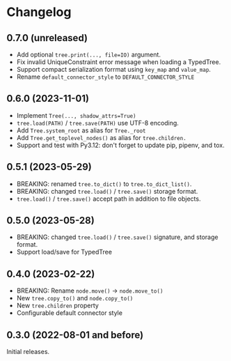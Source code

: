 # Changelog

## 0.7.0 (unreleased)

- Add optional `tree.print(..., file=IO)` argument.
- Fix invalid UniqueConstraint error message when loading a TypedTree.
- Support compact serialization forrmat using `key_map` and `value_map`.
- Rename `default_connector_style` to `DEFAULT_CONNECTOR_STYLE`

## 0.6.0 (2023-11-01)

- Implement `Tree(..., shadow_attrs=True)`
- `tree.load(PATH)` / `tree.save(PATH)` use UTF-8 encoding.
- Add `Tree.system_root` as alias for `Tree._root`
- Add `Tree.get_toplevel_nodes()` as alias for `tree.children.`
- Support and test with Py3.12: don't forget to update pip, pipenv, and tox.

## 0.5.1 (2023-05-29)

- BREAKING: renamed `tree.to_dict()` to `tree.to_dict_list()`.
- BREAKING: changed `tree.load()` / `tree.save()` storage format.
- `tree.load()` / `tree.save()` accept path in addition to file objects.

## 0.5.0 (2023-05-28)

- BREAKING: changed `tree.load()` / `tree.save()` signature, and storage format.
- Support load/save for TypedTree

## 0.4.0 (2023-02-22)

- BREAKING: Rename `node.move()` -> `node.move_to()`
- New `tree.copy_to()` and `node.copy_to()`
- New `tree.children` property
- Configurable default connector style

## 0.3.0 (2022-08-01 and before)

Initial releases.
